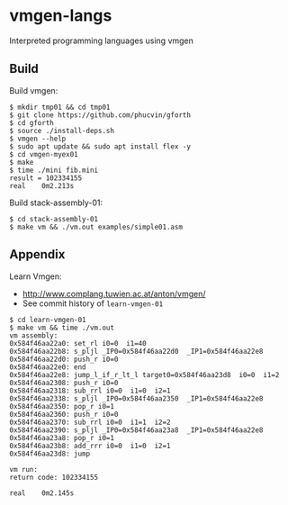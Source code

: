 # vmgen-langs
Interpreted programming languages using vmgen

## Build

Build vmgen:
```
$ mkdir tmp01 && cd tmp01
$ git clone https://github.com/phucvin/gforth
$ cd gforth
$ source ./install-deps.sh
$ vmgen --help
$ sudo apt update && sudo apt install flex -y
$ cd vmgen-myex01
$ make
$ time ./mini fib.mini
result = 102334155
real    0m2.213s
```

Build stack-assembly-01:
```
$ cd stack-assembly-01
$ make vm && ./vm.out examples/simple01.asm
```

## Appendix

Learn Vmgen:
- http://www.complang.tuwien.ac.at/anton/vmgen/
- See commit history of `learn-vmgen-01`
```
$ cd learn-vmgen-01
$ make vm && time ./vm.out
vm assembly:
0x584f46aa22a0: set_rl i0=0  i1=40 
0x584f46aa22b8: s_pljl _IP0=0x584f46aa22d0  _IP1=0x584f46aa22e8 
0x584f46aa22d0: push_r i0=0 
0x584f46aa22e0: end
0x584f46aa22e8: jump_l_if_r_lt_l target0=0x584f46aa23d8  i0=0  i1=2 
0x584f46aa2308: push_r i0=0 
0x584f46aa2318: sub_rrl i0=0  i1=0  i2=1 
0x584f46aa2338: s_pljl _IP0=0x584f46aa2350  _IP1=0x584f46aa22e8 
0x584f46aa2350: pop_r i0=1 
0x584f46aa2360: push_r i0=0 
0x584f46aa2370: sub_rrl i0=0  i1=1  i2=2 
0x584f46aa2390: s_pljl _IP0=0x584f46aa23a8  _IP1=0x584f46aa22e8 
0x584f46aa23a8: pop_r i0=1 
0x584f46aa23b8: add_rrr i0=0  i1=0  i2=1 
0x584f46aa23d8: jump

vm run:
return code: 102334155

real    0m2.145s
```